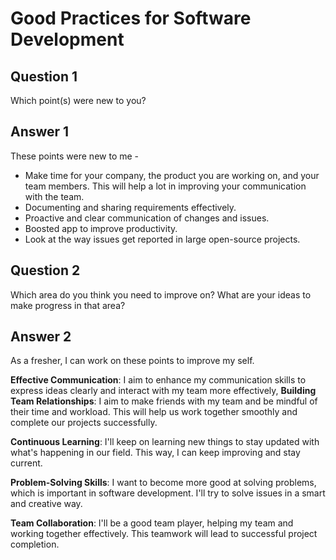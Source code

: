 # Good Practices for Software Development
## Question 1
Which point(s) were new to you?
## Answer 1
These points were new to me -

* Make time for your company, the product you are working on, and your team members. This will help a lot in improving your communication with the team.
* Documenting and sharing requirements effectively.
* Proactive and clear communication of changes and issues.
* Boosted app to improve productivity.
* Look at the way issues get reported in large open-source projects.

## Question 2
Which area do you think you need to improve on? What are your ideas to make progress in that area?

## Answer 2 
As a fresher, I can work on these points to improve my self.

__Effective Communication__: I aim to enhance my communication skills to express ideas clearly and interact with my team more effectively, 
__Building Team Relationships__:
I aim to make friends with my team and be mindful of their time and workload.
This will help us work together smoothly and complete our projects successfully.

__Continuous Learning__:
I'll keep on learning new things to stay updated with what's happening in our field.
This way, I can keep improving and stay current.

__Problem-Solving Skills__:
I want to become more good at solving problems, which is important in software development.
I'll try to solve issues in a smart and creative way.

__Team Collaboration__:
I'll be a good team player, helping my team and working together effectively.
This teamwork will lead to successful project completion.